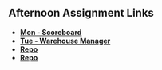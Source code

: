 ## Afternoon Assignment Links

* **[Mon - Scoreboard](https://github.com/jaredrcarlson/scoreboard)**
* **[Tue - Warehouse Manager](https://github.com/jaredrcarlson/warehouse)**
* **[Repo]()**
* **[Repo]()**
